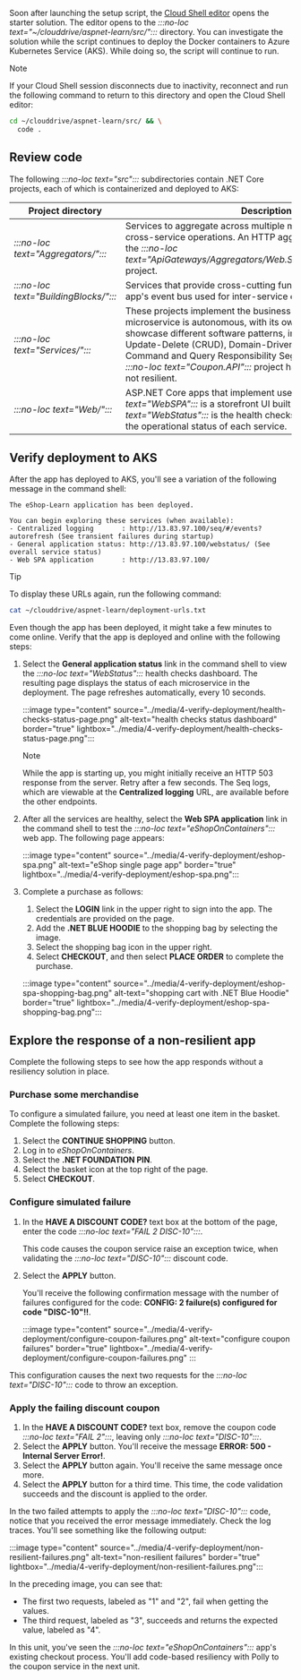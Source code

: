 Soon after launching the setup script, the [Cloud Shell editor](/azure/cloud-shell/using-cloud-shell-editor) opens the starter solution. The editor opens to the *:::no-loc text="~/clouddrive/aspnet-learn/src/":::* directory. You can investigate the solution while the script continues to deploy the Docker containers to Azure Kubernetes Service (AKS). While doing so, the script will continue to run.

> [!NOTE]
> If your Cloud Shell session disconnects due to inactivity, reconnect and run the following command to return to this directory and open the Cloud Shell editor:
>
> ```bash
> cd ~/clouddrive/aspnet-learn/src/ && \
>   code .
> ```

## Review code

The following *:::no-loc text="src":::* subdirectories contain .NET Core projects, each of which is containerized and deployed to AKS:

| Project directory | Description |
|-------------------|-------------|
| *:::no-loc text="Aggregators/":::* | Services to aggregate across multiple microservices for certain cross-service operations. An HTTP aggregator is implemented in the *:::no-loc text="ApiGateways/Aggregators/Web.Shopping.HttpAggregator":::* project. |
| *:::no-loc text="BuildingBlocks/":::* | Services that provide cross-cutting functionality, such as the app's event bus used for inter-service events. |
| *:::no-loc text="Services/":::* | These projects implement the business logic of the app. Each microservice is autonomous, with its own data store. They showcase different software patterns, including Create-Read-Update-Delete (CRUD), Domain-Driven Design (DDD), and Command and Query Responsibility Segregation (CQRS). The new *:::no-loc text="Coupon.API":::* project has been provided, but it's not resilient. |
| *:::no-loc text="Web/":::* | ASP.NET Core apps that implement user interfaces. *:::no-loc text="WebSPA":::* is a storefront UI built with Angular. *:::no-loc text="WebStatus":::* is the health checks dashboard for monitoring the operational status of each service. |

## Verify deployment to AKS

After the app has deployed to AKS, you'll see a variation of the following message in the command shell:

```console
The eShop-Learn application has been deployed.

You can begin exploring these services (when available):
- Centralized logging       : http://13.83.97.100/seq/#/events?autorefresh (See transient failures during startup)
- General application status: http://13.83.97.100/webstatus/ (See overall service status)
- Web SPA application       : http://13.83.97.100/
```

> [!TIP]
> To display these URLs again, run the following command:
>
> ```bash
> cat ~/clouddrive/aspnet-learn/deployment-urls.txt
> ```

Even though the app has been deployed, it might take a few minutes to come online. Verify that the app is deployed and online with the following steps:

1. Select the **General application status** link in the command shell to view the *:::no-loc text="WebStatus":::* health checks dashboard. The resulting page displays the status of each microservice in the deployment. The page refreshes automatically, every 10 seconds.

    :::image type="content" source="../media/4-verify-deployment/health-checks-status-page.png" alt-text="health checks status dashboard" border="true" lightbox="../media/4-verify-deployment/health-checks-status-page.png":::

    > [!NOTE]
    > While the app is starting up, you might initially receive an HTTP 503 response from the server. Retry after a few seconds. The Seq logs, which are viewable at the **Centralized logging** URL, are available before the other endpoints.

1. After all the services are healthy, select the **Web SPA application** link in the command shell to test the *:::no-loc text="eShopOnContainers":::* web app. The following page appears:

    :::image type="content" source="../media/4-verify-deployment/eshop-spa.png" alt-text="eShop single page app" border="true" lightbox="../media/4-verify-deployment/eshop-spa.png":::

1. Complete a purchase as follows:
    1. Select the **LOGIN** link in the upper right to sign into the app. The credentials are provided on the page.
    1. Add the **.NET BLUE HOODIE** to the shopping bag by selecting the image.
    1. Select the shopping bag icon in the upper right.
    1. Select **CHECKOUT**, and then select **PLACE ORDER** to complete the purchase.

    :::image type="content" source="../media/4-verify-deployment/eshop-spa-shopping-bag.png" alt-text="shopping cart with .NET Blue Hoodie" border="true" lightbox="../media/4-verify-deployment/eshop-spa-shopping-bag.png":::

## Explore the response of a non-resilient app

Complete the following steps to see how the app responds without a resiliency solution in place.

### Purchase some merchandise

To configure a simulated failure, you need at least one item in the basket. Complete the following steps:

1. Select the **CONTINUE SHOPPING** button.
1. Log in to *eShopOnContainers*.
1. Select the **.NET FOUNDATION PIN**.
1. Select the basket icon at the top right of the page.
1. Select **CHECKOUT**.

### Configure simulated failure

1. In the **HAVE A DISCOUNT CODE?** text box at the bottom of the page, enter the code *:::no-loc text="FAIL 2 DISC-10":::*.

    This code causes the coupon service raise an exception twice, when validating the *:::no-loc text="DISC-10":::* discount code.
1. Select the **APPLY** button.

    You'll receive the following confirmation message with the number of failures configured for the code: **CONFIG: 2 failure(s) configured for code "DISC-10"!!**.

    :::image type="content" source="../media/4-verify-deployment/configure-coupon-failures.png" alt-text="configure coupon failures" border="true" lightbox="../media/4-verify-deployment/configure-coupon-failures.png" :::

This configuration causes the next two requests for the *:::no-loc text="DISC-10":::* code to throw an exception.

### Apply the failing discount coupon

1. In the **HAVE A DISCOUNT CODE?** text box, remove the coupon code *:::no-loc text="FAIL 2":::*, leaving only *:::no-loc text="DISC-10":::*.
1. Select the **APPLY** button. You'll receive the message **ERROR: 500 - Internal Server Error!**.
1. Select the **APPLY** button again. You'll receive the same message once more.
1. Select the **APPLY** button for a third time. This time, the code validation succeeds and the discount is applied to the order.

In the two failed attempts to apply the *:::no-loc text="DISC-10":::* code, notice that you received the error message immediately. Check the log traces. You'll see something like the following output:

:::image type="content" source="../media/4-verify-deployment/non-resilient-failures.png" alt-text="non-resilient failures" border="true" lightbox="../media/4-verify-deployment/non-resilient-failures.png":::

In the preceding image, you can see that:

- The first two requests, labeled as "1" and "2", fail when getting the values.
- The third request, labeled as "3", succeeds and returns the expected value, labeled as "4".

In this unit, you've seen the *:::no-loc text="eShopOnContainers":::* app's existing checkout process. You'll add code-based resiliency with Polly to the coupon service in the next unit.

